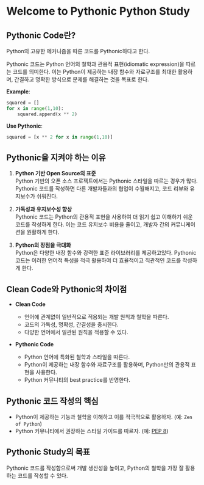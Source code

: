 # Welcome to Pythonic Python Study

## Pythonic Code란?
Python의 고유한 메커니즘을 따른 코드를 Pythonic하다고 한다.

Pythonic 코드는 Python 언어의 철학과 관용적 표현(idiomatic expression)을 따르는 코드를 의미한다. 이는 Python이 제공하는 내장 함수와 자료구조를 최대한 활용하며, 간결하고 명확한 방식으로 문제를 해결하는 것을 목표로 한다.

**Example**:
```python
squared = []
for x in range(1,10):
    squared.append(x ** 2)
```

**Use Pythonic**:
```python
squared = [x ** 2 for x in range(1,10)]
```


## Pythonic을 지켜야 하는 이유
1. **Python 기반 Open Source의 표준**  
   Python 기반의 오픈 소스 프로젝트에서는 Pythonic 스타일을 따르는 경우가 많다. Pythonic 코드를 작성하면 다른 개발자들과의 협업이 수월해지고, 코드 리뷰와 유지보수가 쉬워진다.

2. **가독성과 유지보수성 향상**  
   Pythonic 코드는 Python의 관용적 표현을 사용하여 더 읽기 쉽고 이해하기 쉬운 코드를 작성하게 한다. 이는 코드 유지보수 비용을 줄이고, 개발자 간의 커뮤니케이션을 원활하게 한다.

3. **Python의 장점을 극대화**  
   Python은 다양한 내장 함수와 강력한 표준 라이브러리를 제공하고있다. Pythonic 코드는 이러한 언어적 특성을 적극 활용하여 더 효율적이고 직관적인 코드를 작성하게 한다.

## Clean Code와 Pythonic의 차이점
- **Clean Code**  
    - 언어에 관계없이 일반적으로 적용되는 개발 원칙과 철학을 따른다.  
    - 코드의 가독성, 명확성, 간결성을 중시한다.  
    - 다양한 언어에서 일관된 원칙을 적용할 수 있다.

- **Pythonic Code**  
    - Python 언어에 특화된 철학과 스타일을 따른다.  
    - Python이 제공하는 내장 함수와 자료구조를 활용하며, Python만의 관용적 표현을 사용한다.  
    - Python 커뮤니티의 best practice를 반영한다.

## Pythonic 코드 작성의 핵심
- Python이 제공하는 기능과 철학을 이해하고 이를 적극적으로 활용하자. (예: `Zen of Python`)
- Python 커뮤니티에서 권장하는 스타일 가이드를 따르자. (예: [PEP 8](https://peps.python.org/pep-0008/))

## Pythonic Study의 목표
Pythonic 코드를 작성함으로써 개발 생산성을 높이고, Python의 철학을 가장 잘 활용하는 코드를 작성할 수 있다.
